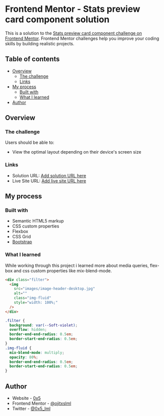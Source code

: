 # Frontend Mentor - Stats preview card component solution

This is a solution to the [Stats preview card component challenge on Frontend Mentor](https://www.frontendmentor.io/challenges/stats-preview-card-component-8JqbgoU62). Frontend Mentor challenges help you improve your coding skills by building realistic projects.

## Table of contents

- [Overview](#overview)
  - [The challenge](#the-challenge)
  - [Links](#links)
- [My process](#my-process)
  - [Built with](#built-with)
  - [What I learned](#what-i-learned)
- [Author](#author)

## Overview

### The challenge

Users should be able to:

- View the optimal layout depending on their device's screen size

### Links

- Solution URL: [Add solution URL here](https://your-solution-url.com)
- Live Site URL: [Add live site URL here](https://your-live-site-url.com)

## My process

### Built with

- Semantic HTML5 markup
- CSS custom properties
- Flexbox
- CSS Grid
- [Bootstrap](https://getbootstrap.com)

### What I learned

While working through this project i learned more about media queries, flex-box and css custom properties like mix-blend-mode.

```html
<div class="filter">
  <img
    src="images/image-header-desktop.jpg"
    alt=""
    class="img-fluid"
    style="width: 100%;"
  />
</div>
```

```css
.filter {
  background: var(--Soft-violet);
  overflow: hidden;
  border-end-end-radius: 0.5em;
  border-start-end-radius: 0.5em;
}
.img-fluid {
  mix-blend-mode: multiply;
  opacity: 80%;
  border-end-end-radius: 0.5em;
  border-start-end-radius: 0.5em;
}
```

## Author

- Website - [0x5](https://www.0x5.cl)
- Frontend Mentor - [@ojitxslml](https://www.frontendmentor.io/profile/ojitxslml)
- Twitter - [@0x5_lml](https://www.twitter.com/0x5_lml)
